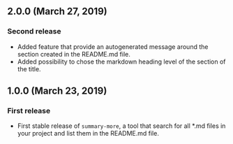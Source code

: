 ## 2.0.0 (March 27, 2019)

### Second release

* Added feature that provide an autogenerated message around the section created in the README.md file.
* Added possibility to chose the markdown heading level of the section of the title.


## 1.0.0 (March 23, 2019)

### First release

* First stable release of `summary-more`, a tool that search for all *.md files in your project and list them in the README.md file.
